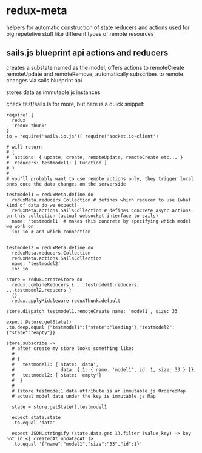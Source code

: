 # redux-meta

helpers for automatic construction of state reducers and actions
used for big repetetive stuff like different tyoes of remote resources

## sails.js blueprint api actions and reducers

creates a substate named as the model, offers actions to remoteCreate remoteUpdate and remoteRemove, automatically subscribes to remote changes via sails blueprint api

stores data as immutable.js instances

check test/sails.ls for more, but here is a quick snippet:

```livescript
require! {
  redux
  'redux-thunk'
}
io = require('sails.io.js')( require('socket.io-client')

# will return
# { 
#  actions: { update, create, remoteUpdate, remoteCreate etc... } 
#  reducers: testmodel1: [ Function ]
# }
#
# you'll probably want to use remote actions only, they trigger local ones once the data changes on the serverside

testmodel1 = reduxMeta.define do
  reduxMeta.reducers.Collection # defines which reducer to use (what kind of data do we expect)
  reduxMeta.actions.SailsCollection # defines concrete async actions on this collection (actual websocket interface to sails)
  name: 'testmodel1' # makes this concrete by specifying which model we work on
  io: io # and which connection


testmodel2 = reduxMeta.define do
  reduxMeta.reducers.Collection
  reduxMeta.actions.SailsCollection
  name: 'testmodel2'
  io: io

store = redux.createStore do
  redux.combineReducers { ...testnodel1.reducers, ...testmodel2.reducers }
  {}
  redux.applyMiddleware reduxThunk.default

store.dispatch testmodel1.remoteCreate name: 'model1', size: 33

expect @store.getState()
.to.deep.equal {"testmodel1":{"state":"loading"},"testmodel2":{"state":"empty"}}

store.subscribe ->
  # after create my store looks something like:
  #
  # {
  #   testmodel1: { state: 'data', 
  #                 data: { 1: { name: 'model1', id: 1, size: 33 } }},
  #   testmodel2: { state: 'empty'}
  #  } 
  #
  # (store testmodel1 data attribute is an immutable.js OrderedMap
  # actual model data under the key is immutable.js Map
  
  state = store.getState().testmodel1

  expect state.state
  .to.equal 'data'
  
  expect JSON.stringify (state.data.get 1).filter (value,key) -> key not in <[ createdAt updatedAt ]>
  .to.equal '{"name":"model1","size":"33","id":1}'

```


